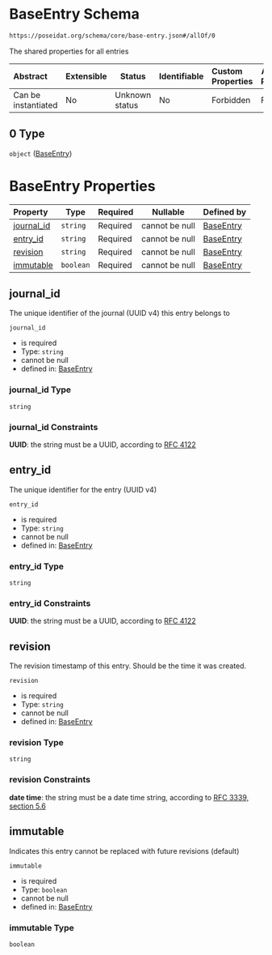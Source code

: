 # BaseEntry Schema

```txt
https://poseidat.org/schema/core/base-entry.json#/allOf/0
```

The shared properties for all entries


| Abstract            | Extensible | Status         | Identifiable | Custom Properties | Additional Properties | Access Restrictions | Defined In                                                                         |
| :------------------ | ---------- | -------------- | ------------ | :---------------- | --------------------- | ------------------- | ---------------------------------------------------------------------------------- |
| Can be instantiated | No         | Unknown status | No           | Forbidden         | Forbidden             | none                | [measurement.json\*](schemas/entry/sensor/measurement.json "open original schema") |

## 0 Type

`object` ([BaseEntry](measurement-allof-baseentry.md))

# BaseEntry Properties

| Property                  | Type      | Required | Nullable       | Defined by                                                                                                                      |
| :------------------------ | --------- | -------- | -------------- | :------------------------------------------------------------------------------------------------------------------------------ |
| [journal_id](#journal_id) | `string`  | Required | cannot be null | [BaseEntry](base-entry-properties-journal_id.md "https&#x3A;//poseidat.org/schema/core/base-entry.json#/properties/journal_id") |
| [entry_id](#entry_id)     | `string`  | Required | cannot be null | [BaseEntry](base-entry-properties-entry_id.md "https&#x3A;//poseidat.org/schema/core/base-entry.json#/properties/entry_id")     |
| [revision](#revision)     | `string`  | Required | cannot be null | [BaseEntry](base-entry-properties-revision.md "https&#x3A;//poseidat.org/schema/core/base-entry.json#/properties/revision")     |
| [immutable](#immutable)   | `boolean` | Required | cannot be null | [BaseEntry](base-entry-properties-immutable.md "https&#x3A;//poseidat.org/schema/core/base-entry.json#/properties/immutable")   |

## journal_id

The unique identifier of the journal (UUID v4) this entry belongs to


`journal_id`

-   is required
-   Type: `string`
-   cannot be null
-   defined in: [BaseEntry](base-entry-properties-journal_id.md "https&#x3A;//poseidat.org/schema/core/base-entry.json#/properties/journal_id")

### journal_id Type

`string`

### journal_id Constraints

**UUID**: the string must be a UUID, according to [RFC 4122](https://tools.ietf.org/html/rfc4122 "check the specification")

## entry_id

The unique identifier for the entry (UUID v4)


`entry_id`

-   is required
-   Type: `string`
-   cannot be null
-   defined in: [BaseEntry](base-entry-properties-entry_id.md "https&#x3A;//poseidat.org/schema/core/base-entry.json#/properties/entry_id")

### entry_id Type

`string`

### entry_id Constraints

**UUID**: the string must be a UUID, according to [RFC 4122](https://tools.ietf.org/html/rfc4122 "check the specification")

## revision

The revision timestamp of this entry. Should be the time it was created.


`revision`

-   is required
-   Type: `string`
-   cannot be null
-   defined in: [BaseEntry](base-entry-properties-revision.md "https&#x3A;//poseidat.org/schema/core/base-entry.json#/properties/revision")

### revision Type

`string`

### revision Constraints

**date time**: the string must be a date time string, according to [RFC 3339, section 5.6](https://tools.ietf.org/html/rfc3339 "check the specification")

## immutable

Indicates this entry cannot be replaced with future revisions (default)


`immutable`

-   is required
-   Type: `boolean`
-   cannot be null
-   defined in: [BaseEntry](base-entry-properties-immutable.md "https&#x3A;//poseidat.org/schema/core/base-entry.json#/properties/immutable")

### immutable Type

`boolean`
